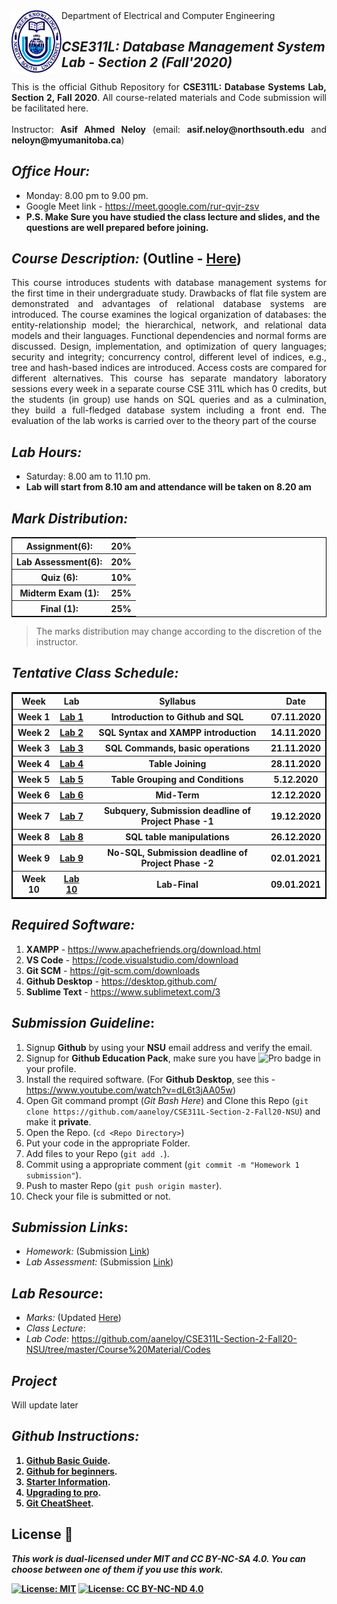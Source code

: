 <html>
  
<img align="left" width="80" height="100" src="https://github.com/NeloyNSU/CSE482_Summer-19_Section7/blob/master/image/nsulogo.png">
Department of Electrical and Computer Engineering


## _CSE311L: Database Management System Lab - Section 2 (Fall'2020)_ 

<p align="justify">
This is the official Github Repository for <b>CSE311L: Database Systems Lab, Section 2, Fall 2020</b>. All course-related materials and Code submission will be facilitated here.</br> </br> 
Instructor: <strong>Asif Ahmed Neloy</strong> (email: <strong>asif.neloy@northsouth.edu</strong> and <strong>neloyn@myumanitoba.ca</strong>)

## _Office Hour:_
* Monday: 8.00 pm to 9.00 pm.
* Google Meet link - https://meet.google.com/rur-qvjr-zsv 
* **P.S. Make Sure you have studied the class lecture and slides, and the questions are well prepared before joining.**
</p>

## _Course Description:_ (Outline - <a href="https://github.com/aaneloy/CSE311L-Section-2-Fall20-NSU/blob/master/Course%20Material/CSE311L_Course_Outline_Fall_2020_Section_2.pdf">Here</a>)
<p align="justify">
This course introduces students with database management systems for the first time in their undergraduate study. Drawbacks of flat file system are demonstrated and advantages of relational database systems are introduced. The course examines the logical organization of databases: the entity-relationship model; the hierarchical, network, and relational data models and their languages. Functional dependencies and normal forms are discussed. Design, implementation, and optimization of query languages; security and integrity; concurrency control, different level of indices, e.g., tree and hash-based indices are introduced. Access costs are compared for different alternatives. This course has separate mandatory laboratory sessions every week in a separate course CSE 311L which has 0 credits, but the students (in group) use hands on SQL queries and as a culmination, they build a full-fledged database system including a front end. The evaluation of the lab works is carried over to the theory part of the course
</p>

## _Lab Hours:_
* Saturday: 8.00 am to 11.10 pm.
* **Lab will start from 8.10 am and attendance will be taken on 8.20 am**

## _Mark Distribution:_
<p align="central">
<table style="border:1px solid black;margin-left:auto;margin-right:auto;">
  <tr>
    <th>Assignment(6):</th>
    <th>20%</th> 
  </tr>
  <tr>
    <th>Lab Assessment(6):</th>
    <th>20%</th>
  <tr>
    <th>Quiz (6):</th>
    <th>10%</th> 
  </tr>
    <tr>
    <th>Midterm Exam (1):</th>
    <th>25%</th>
  </tr> 
   </tr>
    <tr>
    <th>Final (1):</th>
    <th>25%</th>
  </tr>  
</table>
</p>

> The marks distribution may change according to the discretion of the instructor.


## _Tentative Class Schedule:_
<p align="central">
<table style="border:2px solid black;margin-left:auto;margin-right:auto;">
  <tr>
    <th>Week</th>
    <th>Lab</th> 
    <th>Syllabus</th>
    <th>Date</th>
  </tr>
  <tr>
    <th>Week 1</th>
    <th><a href="">Lab 1</a></th> 
    <th>Introduction to Github and SQL</th>
    <th>07.11.2020</th>
  </tr>
    <tr>
  <th>Week 2</th>
    <th><a href="">Lab 2</a></th> 
    <th>SQL Syntax and XAMPP introduction</th>
    <th>14.11.2020</th>
  </tr>
  <tr>
  <th>Week 3</th>
    <th><a href="">Lab 3</a></th> 
    <th>SQL Commands, basic operations</th>
    <th>21.11.2020</th>
  </tr>
  <tr>
    <th>Week 4</th>
    <th><a href="">Lab 4</a></th> 
    <th>Table Joining</th>
    <th>28.11.2020</th>
  </tr>
  <tr>
    <th>Week 5</th>
    <th><a href="">Lab 5</a></th> 
    <th>Table Grouping and Conditions</th>
    <th>5.12.2020</th>
  </tr>
  <tr>
    <th>Week 6</th>
    <th><a href="">Lab 6</a></th> 
    <th><b>Mid-Term</b></th>
    <th>12.12.2020</th>
  </tr>
  <tr>
    <th>Week 7</th>
    <th><a href="">Lab 7</a></th> 
    <th>Subquery, <b>Submission deadline of Project Phase -1 </b></th>
    <th>19.12.2020</th>
  </tr>
  <tr>
    <th>Week 8</th>
    <th><a href="">Lab 8</a></th> 
    <th>SQL table manipulations</th>
    <th>26.12.2020</th>
  </tr>
   <tr>
  <th>Week 9</th>
    <th><a href="">Lab 9</a></th> 
    <th>No-SQL, <b>Submission deadline of Project Phase -2 </b></th>
    <th>02.01.2021</th>
  </tr>
  <tr>
    <th>Week 10</th>
    <th><a href="">Lab 10</a></th> 
    <th>Lab-Final</th>
    <th>09.01.2021</th>
  </tr>

</table>
</p>

## _Required Software:_

1. **XAMPP** - https://www.apachefriends.org/download.html
2. **VS Code** - https://code.visualstudio.com/download
3. **Git SCM** - https://git-scm.com/downloads
4. **Github Desktop** - https://desktop.github.com/
5. **Sublime Text** - https://www.sublimetext.com/3

## _Submission Guideline_:
<p align="central">

1. Signup **Github** by using your **NSU** email address and verify the email.
2. Signup for **Github Education Pack**, make sure you have ![Pro](https://webapps.stackexchange.com/questions/123808/github-whats-this-pro-tag-on-my-profile) badge in your profile.  
3. Install the required software. (For **Github Desktop**, see this - https://www.youtube.com/watch?v=dL6t3jAA05w)
4. Open Git command prompt (*Git Bash Here*) and Clone this Repo (```git clone https://github.com/aaneloy/CSE311L-Section-2-Fall20-NSU```) and make it **private**.
5. Open the Repo. (```cd <Repo Directory>```)
6. Put your code in the appropriate Folder.
7. Add files to your Repo (```git add .```).
8. Commit using a appropriate comment (```git commit -m "Homework 1 submission"```).
9. Push to master Repo (```git push origin master```).
10. Check your file is submitted or not.
</p>

## _Submission Links_:

* _Homework:_ (Submission <a href="https://github.com/aaneloy/CSE311L-Section-2-Fall20-NSU/tree/master/Homework%20Submission">Link</a>)
* _Lab Assessment:_ (Submission <a href="https://github.com/aaneloy/CSE311L-Section-2-Fall20-NSU/tree/master/Lab%20Assessment%20Submission">Link</a>)

## _Lab Resource_:
* _Marks:_ (Updated <a href="">Here</a>)
* _Class Lecture_: 
* _Lab Code_: https://github.com/aaneloy/CSE311L-Section-2-Fall20-NSU/tree/master/Course%20Material/Codes

## _Project_ 
<p align="justify">
Will update later
</p>

## _Github Instructions:_
<p align="justify">
<b>
  <ol> 
   <li> <a href="https://guides.github.com/">Github Basic Guide</a>. </i>
  <li> <a href="https://product.hubspot.com/blog/git-and-github-tutorial-for-beginners">Github for beginners</a>. </i>
  <li> <a href="https://towardsdatascience.com/getting-started-with-git-and-github-6fcd0f2d4ac6"> Starter Information</a>.</li>
  <li> <a href="https://education.github.com/pack"> Upgrading to pro</a>.</li>
  <li> <a href="https://gist.github.com/hofmannsven/6814451"> Git CheatSheet</a>.</li>
 </ol> 
</p>

</html>

## License 📄
_This work is dual-licensed under MIT and CC BY-NC-SA 4.0. You can choose between one of them if you use this work._

[![License: MIT](https://img.shields.io/badge/License-MIT-yellow.svg)](https://opensource.org/licenses/MIT) [![License: CC BY-NC-ND 4.0](https://img.shields.io/badge/License-CC%20BY--NC--ND%204.0-lightgrey.svg)](https://creativecommons.org/licenses/by-nc-nd/4.0/)
